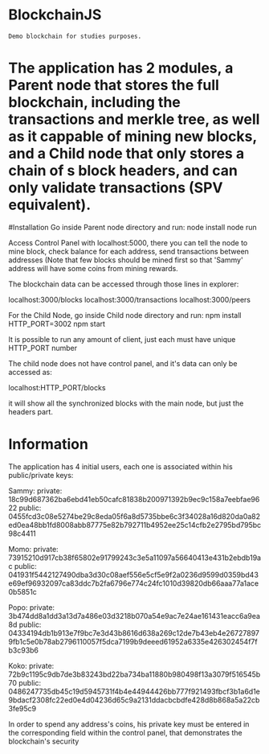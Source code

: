 # BlockchainJS
	Demo blockchain for studies purposes.

# The application has 2 modules, a Parent node that stores the full blockchain, including the transactions and merkle tree, as well as it cappable of mining new blocks, and a Child node that only stores a chain of s block headers, and can only validate transactions (SPV equivalent).

#Installation
Go inside Parent node directory and run:
node install
node run

Access Control Panel with localhost:5000, there you can tell the node to mine block, check balance for each address, send transactions between addresses (Note that few blocks should be mined first so that 'Sammy' address will have some coins from mining rewards.

The blockchain data can be accessed through those lines in explorer:

localhost:3000/blocks
localhost:3000/transactions
localhost:3000/peers


For the Child Node, go inside Child node directory and run:
npm install
HTTP_PORT=3002 npm start

It is possible to run any amount of client, just each must have unique HTTP_PORT number

The child node does not have control panel, and it's data can only be accessed as:

localhost:HTTP_PORT/blocks

it will show all the synchronized blocks with the main node, but just the headers part.

# Information

The application has 4 initial users, each one is associated within his public/private keys:

Sammy:
private: 18c99d687362ba6ebd41eb50cafc81838b200971392b9ec9c158a7eebfae9622
public: 0455fcd3c08e5274be29c8eda05f6a8d5735bbe6c3f34028a16d820da0a82ed0ea48bb1fd8008abb87775e82b792711b4952ee25c14cfb2e2795bd795bc98c4411

Momo:
private: 73915210d917cb38f65802e91799243c3e5a11097a56640413e431b2ebdb19ac
public: 041931f5442127490dba3d30c08aef556e5cf5e9f2a0236d9599d0359bd43e69ef96932097ca83ddc7b2fa6796e774c24fc1010d39820db66aaa77a1ace0b5851c

Popo:
private: 3b474dd8a1dd3a13d7a486e03d3218b070a54e9ac7e24ae161431eacc6a9ea8d
public: 04334194db1b913e7f9bc7e3d43b8616d638a269c12de7b43eb4e267278979fb1c5e0b78ab2796110057f5dca7199b9deeed61952a6335e426302454f7fb3c93b6

Koko:
private: 72b9c1195c9db7de3b83243bd22ba734ba11880b980498f13a3079f516545b70
public: 0486247735db45c19d5945731f4b4e44944426bb777f921493fbcf3b1a6d1e9bdacf2308fc22ed0e4d04236d65c9a2131ddacbcbdfe428d8b868a5a22cb3fe95c9

In order to spend any address's coins, his private key must be entered in the corresponding field within the control panel, that demonstrates the blockchain's security





